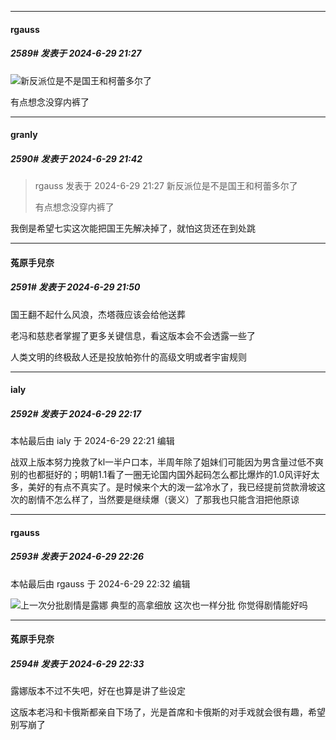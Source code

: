 ﻿
*****

####  rgauss  
##### 2589#       发表于 2024-6-29 21:27

<img src="https://static.saraba1st.com/image/smiley/face/172.gif" referrerpolicy="no-referrer">新反派位是不是国王和柯蕾多尔了

有点想念没穿内裤了


*****

####  granly  
##### 2590#       发表于 2024-6-29 21:42

<blockquote>rgauss 发表于 2024-6-29 21:27
新反派位是不是国王和柯蕾多尔了

有点想念没穿内裤了</blockquote>
我倒是希望七实这次能把国王先解决掉了，就怕这货还在到处跳


*****

####  菟原手兒奈  
##### 2591#       发表于 2024-6-29 21:50

国王翻不起什么风浪，杰塔薇应该会给他送葬

老冯和慈悲者掌握了更多关键信息，看这版本会不会透露一些了

人类文明的终极敌人还是投放帕弥什的高级文明或者宇宙规则


*****

####  ialy  
##### 2592#       发表于 2024-6-29 22:17

 本帖最后由 ialy 于 2024-6-29 22:21 编辑 

战双上版本努力挽救了kl一半户口本，半周年除了姐妹们可能因为男含量过低不爽别的也都挺好的；明朝1.1看了一圈无论国内国外起码怎么都比爆炸的1.0风评好太多，美好的有点不真实了。是时候来个大的泼一盆冷水了，我已经提前贷款滑坡这次的剧情不怎么样了，当然要是继续爆（褒义）了那我也只能含泪把他原谅


*****

####  rgauss  
##### 2593#       发表于 2024-6-29 22:26

 本帖最后由 rgauss 于 2024-6-29 22:32 编辑 

<img src="https://static.saraba1st.com/image/smiley/face2017/037.png" referrerpolicy="no-referrer">上一次分批剧情是露娜 典型的高拿细放 这次也一样分批 你觉得剧情能好吗


*****

####  菟原手兒奈  
##### 2594#       发表于 2024-6-29 22:33

露娜版本不过不失吧，好在也算是讲了些设定

这版本老冯和卡俄斯都亲自下场了，光是首席和卡俄斯的对手戏就会很有趣，希望别写崩了

